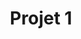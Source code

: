 ---
title: Projet 1
position_number: 2
parameters:
  - name:
    content:
content_markdown: |-
  # Objectif
  **Créer un CV en HTML5/CSS3 et le publier sur GitHub Pages.**
  {: .info }

  # Instructions
  1. **Créez une page HTML5** en utilisant des **balises sémantiques** qui contient les informations suivantes :
      - Une photo de profil
      - Un titre
      - Un paragraphe de présentation
      - Des informations de contact (adresse e-mail, numéro de téléphone, etc.)
      - Une liste de compétences
      - Une liste d’expériences professionnelles
      - Une liste de formations académiques
      - Une liste de centres d’intérêt
  2. **Utilisez CSS3** pour mettre en forme votre page et la rendre responsive.
  3. **Valider son code HTML5 et CSS** avec le service de validation du W3C.
  4. **Créez un compte GitHub** si vous n’en avez pas déjà un.
  5. **Créez un nouveau dépôt sur GitHub** pour votre CV.
  6. **Publiez votre CV sur GitHub Pages.**
  {: .info }

  # Annexes
  [HTML5 Cheatsheet](https://websitesetup.org/html5-cheat-sheet/)
  [CSS3 Cheatsheet](https://websitesetup.org/css3-cheat-sheet/)
  [GitHub Pages Guide](https://guides.github.com/features/pages/)
  {: .info }
left_code_blocks:
  - code_block: |-

    title:
    language:
---